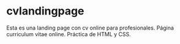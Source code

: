 # cvlandingpage
Esta es una landing page con cv online para profesionales.
Página curriculum vitae online. 
Práctica de HTML y CSS. 
